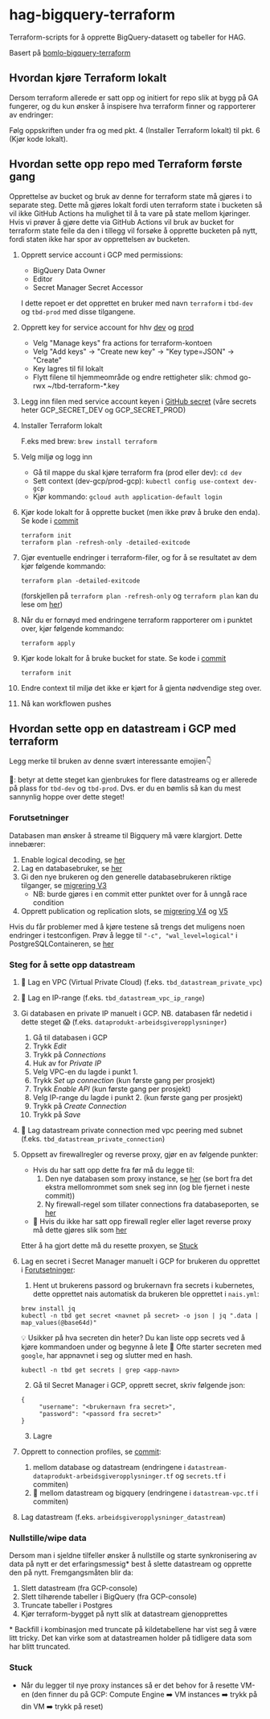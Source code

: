 # hag-bigquery-terraform

Terraform-scripts for å opprette BigQuery-datasett og tabeller for HAG.

Basert på [bomlo-bigquery-terraform](https://github.com/navikt/bomlo-bigquery-terraform)

## Hvordan kjøre Terraform lokalt

Dersom terraform allerede er satt opp og initiert for repo slik at bygg på GA fungerer, og du kun ønsker å inspisere hva terraform finner og rapporterer av endringer:

Følg oppskriften under fra og med pkt. 4 (Installer Terraform lokalt) til pkt. 6 (Kjør kode lokalt).

## Hvordan sette opp repo med Terraform første gang
Opprettelse av bucket og bruk av denne for terraform state må gjøres i to separate steg. Dette må gjøres lokalt fordi uten terraform state i bucketen så vil ikke GitHub Actions ha mulighet til å ta vare på state mellom kjøringer. Hvis vi prøver å gjøre dette via GitHub Actions vil bruk av bucket for terraform state feile da den i tillegg vil forsøke å opprette bucketen på nytt, fordi staten ikke har spor av opprettelsen av bucketen.
1. Opprett service account i GCP med permissions:
    * BigQuery Data Owner
    * Editor
    * Secret Manager Secret Accessor

   I dette repoet er det opprettet en bruker med navn `terraform` i `tbd-dev` og `tbd-prod` med disse tilgangene.

2. Opprett key for service account for hhv [dev](https://console.cloud.google.com/iam-admin/serviceaccounts?project=tbd-dev-7ff9) og [prod](https://console.cloud.google.com/iam-admin/serviceaccounts?project=tbd-prod-eacd)

    * Velg "Manage keys" fra actions for terraform-kontoen
    * Velg "Add keys" -> "Create new key" -> "Key type=JSON" -> "Create"
    * Key lagres til fil lokalt
    * Flytt filene til hjemmeområde og endre rettigheter slik: chmod go-rwx ~/tbd-terraform-*.key

3. Legg inn filen med service account keyen i [GitHub secret](https://github.com/navikt/bomlo-bigquery-terraform/settings/secrets/actions) (våre secrets heter GCP_SECRET_DEV og GCP_SECRET_PROD)

4. Installer Terraform lokalt

   F.eks med brew: `brew install terraform`

5. Velg miljø og logg inn
    - Gå til mappe du skal kjøre terraform fra (prod eller dev): `cd dev`
    - Sett context (dev-gcp/prod-gcp): `kubectl config use-context dev-gcp`
    - Kjør kommando: `gcloud auth application-default login`

6. Kjør kode lokalt for å opprette bucket (men ikke prøv å bruke den enda). Se kode i [commit](https://github.com/navikt/bomlo-bigquery-terraform/commit/3a6b7edb78a29052cd1e1dfae54c5ac3404768f8)
    ```
    terraform init
    terraform plan -refresh-only -detailed-exitcode
    ``` 
7. Gjør eventuelle endringer i terraform-filer, og for å se resultatet av dem kjør følgende kommando:
   ```
   terraform plan -detailed-exitcode
   ```
   (forskjellen på `terraform plan -refresh-only` og `terraform plan` kan du lese om [her](https://medium.com/code-oil/understanding-terraform-plan-apply-refresh-only-the-myths-and-fixing-drift-5963207a1df8))
8. Når du er fornøyd med endringene terraform rapporterer om i punktet over, kjør følgende kommando:
    ```
    terraform apply
    ```  
9. Kjør kode lokalt for å bruke bucket for state. Se kode i [commit](https://github.com/navikt/bomlo-bigquery-terraform/commit/42b61393184652e12f2efaf9bb974e7c7cfbeefb)
     ```
    terraform init
    ```   
10. Endre context til miljø det ikke er kjørt for å gjenta nødvendige steg over.
11. Nå kan workflowen pushes


## Hvordan sette opp en datastream i GCP med terraform

Legg merke til bruken av denne svært interessante emojien👇

🥇: betyr at dette steget kan gjenbrukes for flere datastreams og er allerede på plass for `tbd-dev` og `tbd-prod`. Dvs. er du en bømlis så kan du mest sannynlig hoppe over dette steget!


### Forutsetninger
Databasen man ønsker å streame til Bigquery må være klargjort. Dette innebærer:
1. Enable logical decoding, se [her](https://github.com/navikt/helse-dataprodukter/blob/5041c1cfd9fb85fb48ea0de2e3ac3882b4e3d0b6/arbeidsgiveropplysninger/deploy/nais.yml#L37)
2. Lag en databasebruker, se [her](https://github.com/navikt/helse-dataprodukter/blob/5041c1cfd9fb85fb48ea0de2e3ac3882b4e3d0b6/arbeidsgiveropplysninger/deploy/nais.yml#L35)
3. Gi den nye brukeren og den generelle databasebrukeren riktige tilganger, se [migrering V3](https://github.com/navikt/helse-dataprodukter/blob/main/forstegangsbehandling/src/main/resources/db/migration/V3__datastream_grants.sql)
    * NB: burde gjøres i en commit etter punktet over for å unngå race condition
4. Opprett publication og replication slots, se [migrering V4](https://github.com/navikt/helse-dataprodukter/blob/main/forstegangsbehandling/src/main/resources/db/migration/V4__datastream_publication.sql)
   og [V5](https://github.com/navikt/helse-dataprodukter/blob/main/forstegangsbehandling/src/main/resources/db/migration/V5__datastream_replication.sql)

Hvis du får problemer med å kjøre testene så trengs det muligens noen endringer i testconfigen. Prøv å legge til
`"-c", "wal_level=logical"` i PostgreSQLContaineren, se [her](https://github.com/navikt/helse-dataprodukter/blob/3e4245321e3ba5bf8e221b7e7ee8581d864c9d27/arbeidsgiveropplysninger/src/test/kotlin/arbeidsgiveropplysninger/TestDatabase.kt#L18)


### Steg for å sette opp datastream

1. 🥇 Lag en VPC (Virtual Private Cloud) (f.eks. `tbd_datastream_private_vpc`)
2. 🥇 Lag en IP-range (f.eks. `tbd_datastream_vpc_ip_range`)
3. Gi databasen en private IP manuelt i GCP. NB. databasen får nedetid i dette steget 😱 (f.eks. `dataprodukt-arbeidsgiveropplysninger`)
    1. Gå til databasen i GCP
    2. Trykk _Edit_
    3. Trykk på _Connections_
    4. Huk av for _Private IP_
    5. Velg VPC-en du lagde i punkt 1.
    6. Trykk _Set up connection_ (kun første gang per prosjekt)
    7. Trykk _Enable API_ (kun første gang per prosjekt)
    8. Velg IP-range du lagde i punkt 2. (kun første gang per prosjekt)
    9. Trykk på _Create Connection_
    10. Trykk på _Save_

4. 🥇 Lag datastream private connection med vpc peering med subnet (f.eks. `tbd_datastream_private_connection`)
5. Oppsett av firewallregler og reverse proxy, gjør en av følgende punkter:
    * Hvis du har satt opp dette fra før må du legge til:
        1. Den nye databasen som proxy instance, se [her](https://github.com/navikt/bomlo-bigquery-terraform/commit/08af6cda5adfc8ee07e0d13c7a61bcfa7cdcea0f) (se bort fra det ekstra mellomrommet som snek seg inn (og ble fjernet i neste commit))
        2. Ny firewall-regel som tillater connections fra databaseporten, se [her](https://github.com/navikt/bomlo-bigquery-terraform/blob/1349486438d25d890ef5a6a2a8603e1511db5377/prod/datastream-vpc.tf#L41)
    * 🥇 Hvis du ikke har satt opp firewall regler eller laget reverse proxy må dette gjøres slik som [her](https://github.com/navikt/bomlo-bigquery-terraform/commit/08f5d25cd1956cd686874247b51608031c979f85)

   Etter å ha gjort dette må du resette proxyen, se [Stuck](#stuck)

6. Lag en secret i Secret Manager manuelt i GCP for brukeren du opprettet i [Forutsetninger](#Forutsetninger):
    1. Hent ut brukerens passord og brukernavn fra secrets i kubernetes, dette opprettet nais automatisk da brukeren ble opprettet i `nais.yml`:
   ```
   brew install jq
   kubectl -n tbd get secret <navnet på secret> -o json | jq ".data | map_values(@base64d)"
   ```

   💡 Usikker på hva secreten din heter? Du kan liste opp secrets ved å kjøre kommandoen under og begynne å lete 🔎 Ofte starter secreten med `google`, har appnavnet i seg og slutter med en hash.
    ```
    kubectl -n tbd get secrets | grep <app-navn>
    ```
    2. Gå til Secret Manager i GCP, opprett secret, skriv følgende json:
   ```
   {
        "username": "<brukernavn fra secret>",
        "password": "<passord fra secret>"
   }
   ```
    3. Lagre
7. Opprett to connection profiles, se [commit](https://github.com/navikt/bomlo-bigquery-terraform/commit/6af1542dce45ac541a670e1f07bcd3a25e98f13d):
    1. mellom database og datastream (endringene i `datastream-dataprodukt-arbeidsgiveropplysninger.tf` og `secrets.tf` i commiten)
    2. 🥇 mellom datastream og bigquery (endringene i `datastream-vpc.tf` i commiten)
8. Lag datastream (f.eks. `arbeidsgiveropplysninger_datastream`)

### Nullstille/wipe data
Dersom man i sjeldne tilfeller ønsker å nullstille og starte synkronisering av data på nytt er det erfaringsmessig* best å slette datastream og opprette den på nytt.
Fremgangsmåten blir da:
1. Slett datastream (fra GCP-console)
2. Slett tilhørende tabeller i BigQuery (fra GCP-console)
3. Truncate tabeller i Postgres
4. Kjør terraform-bygget på nytt slik at datastream gjenopprettes

\* Backfill i kombinasjon med truncate på kildetabellene har vist seg å være litt tricky. Det kan virke som at datastreamen holder på tidligere data som har blitt truncated.
### Stuck
* Når du legger til nye proxy instances så er det behov for å resette VM-en (den finner du på GCP: Compute Engine ➡️ VM instances ➡️ trykk på din VM ➡️ trykk på reset)
